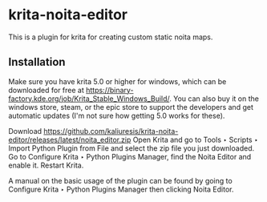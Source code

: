 # krita-noita-editor
This is a plugin for krita for creating custom static noita maps.

## Installation
Make sure you have krita 5.0 or higher for windows, which can be downloaded for free at https://binary-factory.kde.org/job/Krita_Stable_Windows_Build/. You can also buy it on the windows store, steam, or the epic store to support the developers and get automatic updates (I'm not sure how getting 5.0 works for these).

Download https://github.com/kaliuresis/krita-noita-editor/releases/latest/noita_editor.zip
Open Krita and go to Tools ‣ Scripts ‣ Import Python Plugin from File and select the zip file you just downloaded.
Go to Configure Krita ‣ Python Plugins Manager, find the Noita Editor and enable it. Restart Krita.

A manual on the basic usage of the plugin can be found by going to Configure Krita ‣ Python Plugins Manager then clicking Noita Editor.
